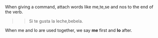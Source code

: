 When giving a command, attach words like me,te,se and nos to the end of the verb.

>>Si te gusta la leche,bebela.


When me and lo are used together, we say **me** first and **lo** after.
